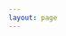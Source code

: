 ```yaml
---
layout: page
---
```

<script setup>
import {
  VPTeamPage,
  VPTeamPageTitle,
  VPTeamMembers
} from 'vitepress/theme'

const members = [
  {
    avatar: 'https://github.com/vincentchoqueuse.png',
    name: 'Vincent Choqueuse',
    title: 'Contributor',
    links: [
      { icon: 'github', link: 'https://github.com/vincentchoqueuse' },
      { icon: 'linkedin', link: 'https://www.linkedin.com/in/vincent-choqueuse-388a5720/' }
    ]
  },
    {
    avatar: 'https://www.github.com/Polo-Wolo.png',
    name: 'Paul Walczak',
    title: 'Contributor',
    links: [
      { icon: 'github', link: 'https://github.com/Polo-Wolo' },
      { icon: 'linkedin', link: 'https://www.linkedin.com/in/paul-walczak-639106194/' }
    ]
  },

]
</script>

<VPTeamPage>
  <VPTeamPageTitle>
    <template #title>
      Our Team
    </template>
    <template #lead>
      This cheatsheet has been created and is maintained by a group of <a href="https://www.enib.fr/fr/">ENIB</a> professors and students.  
    </template>
  </VPTeamPageTitle>
  <VPTeamMembers
    :members="members"
  />
</VPTeamPage>